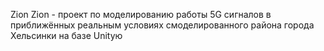 Zion
Zion - проект по моделированию работы 5G сигналов в приближённых реальным условиях смоделированного района города Хельсинки на базе Unityю
